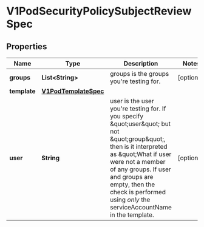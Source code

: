 
# V1PodSecurityPolicySubjectReviewSpec

## Properties
Name | Type | Description | Notes
------------ | ------------- | ------------- | -------------
**groups** | **List&lt;String&gt;** | groups is the groups you&#39;re testing for. |  [optional]
**template** | [**V1PodTemplateSpec**](V1PodTemplateSpec.md) |  | 
**user** | **String** | user is the user you&#39;re testing for. If you specify \&quot;user\&quot; but not \&quot;group\&quot;, then is it interpreted as \&quot;What if user were not a member of any groups. If user and groups are empty, then the check is performed using *only* the serviceAccountName in the template. |  [optional]



